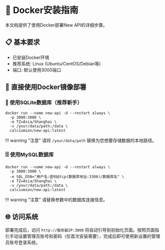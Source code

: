 # 🐳 Docker安装指南

本文档提供了使用Docker部署New API的详细步骤。

## 📋 基本要求

- 已安装Docker环境
- 推荐系统: Linux (Ubuntu/CentOS/Debian等)
- 端口: 默认使用3000端口

## 🚢 直接使用Docker镜像部署

### 💾 使用SQLite数据库（推荐新手）

```shell
docker run --name new-api -d --restart always \
  -p 3000:3000 \
  -e TZ=Asia/Shanghai \
  -v /your/data/path:/data \
  calciumion/new-api:latest
```

!!! warning "注意"
    请将 `/your/data/path` 替换为您想要存储数据的本地路径。

### 🗄️ 使用MySQL数据库

```shell
docker run --name new-api -d --restart always \
  -p 3000:3000 \
  -e SQL_DSN="用户名:密码@tcp(数据库地址:3306)/数据库名" \
  -e TZ=Asia/Shanghai \
  -v /your/data/path:/data \
  calciumion/new-api:latest
```

!!! warning "注意"
    请替换参数中的数据库连接信息。

## 🌐 访问系统

部署完成后，访问 `http://服务器IP:3000` 将自动引导到初始化页面。按照页面指引手动设置管理员账号和密码（仅首次安装需要），完成后即可使用新设置的管理员账号登录系统。
